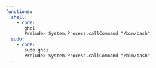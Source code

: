 ```yaml
---
functions:
  shell:
    - code: |
       ghci
       Prelude> System.Process.callCommand "/bin/bash"
  sudo:
    - code: |
       sudo ghci
       Prelude> System.Process.callCommand "/bin/bash"
---
```

